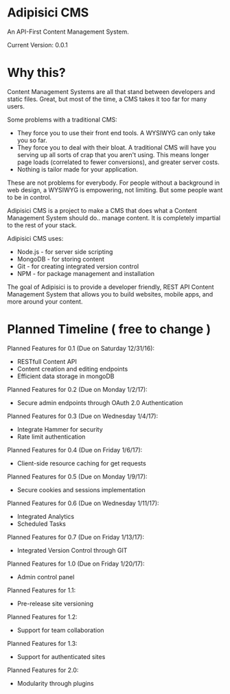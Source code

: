 
Adipisici CMS
===

An API-First Content Management System.

Current Version: 0.0.1


Why this?
===

Content Management Systems are all that stand between developers and static files.
Great, but most of the time, a CMS takes it too far for many users.

Some problems with a traditional CMS:
 * They force you to use their front end tools. A WYSIWYG can only take you so far.
 * They force you to deal with their bloat. A traditional CMS will have you serving up all sorts of crap that you aren't using. This means longer page loads (correlated to fewer conversions), and greater server costs.
 * Nothing is tailor made for your application.

These are not problems for everybody. For people without a background in web design, a WYSIWYG is empowering, not limiting. But some people want to be in control.

Adipisici CMS is a project to make a CMS that does what a Content Management System should do.. manage content. It is completely impartial to the rest of your stack.

Adipisici CMS uses:
 * Node.js - for server side scripting
 * MongoDB - for storing content
 * Git - for creating integrated version control
 * NPM - for package management and installation

The goal of Adipisici is to provide a developer friendly, REST API Content Management System that allows you to build websites, mobile apps, and more around your content.


Planned Timeline ( free to change )
===

Planned Features for 0.1 (Due on Saturday 12/31/16):
 * RESTfull Content API
 * Content creation and editing endpoints
 * Efficient data storage in mongoDB

Planned Features for 0.2 (Due on Monday 1/2/17):
 * Secure admin endpoints through OAuth 2.0 Authentication

Planned Features for 0.3 (Due on Wednesday 1/4/17):
 * Integrate Hammer for security
 * Rate limit authentication

Planned Features for 0.4 (Due on Friday 1/6/17):
 * Client-side resource caching for get requests

Planned Features for 0.5 (Due on Monday 1/9/17):
 * Secure cookies and sessions implementation

Planned Features for 0.6 (Due on Wednesday 1/11/17):
 * Integrated Analytics
 * Scheduled Tasks

Planned Features for 0.7 (Due on Friday 1/13/17):
 * Integrated Version Control through GIT

Planned Features for 1.0 (Due on Friday 1/20/17):
 * Admin control panel

Planned Features for 1.1:
 * Pre-release site versioning

Planned Features for 1.2:
 * Support for team collaboration

Planned Features for 1.3:
 * Support for authenticated sites

Planned Features for 2.0:
 * Modularity through plugins
